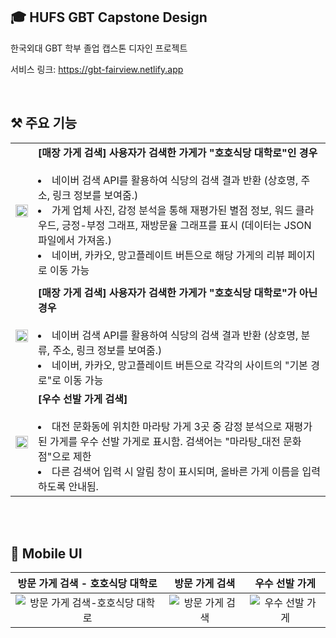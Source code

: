 ## 🎓 HUFS GBT Capstone Design

한국외대 GBT 학부 졸업 캡스톤 디자인 프로젝트

서비스 링크: https://gbt-fairview.netlify.app

<br>

## ⚒️ 주요 기능

|                                                                                                                         |                                                                                                                                                                                                                                                                                                                                                                                                         |
| :---------------------------------------------------------------------------------------------------------------------: | :------------------------------------------------------------------------------------------------------------------------------------------------------------------------------------------------------------------------------------------------------------------------------------------------------------------------------------------------------------------------------------------------------ |
| <img src="https://github.com/Yoonkyoungme/fairview/assets/100656920/eaa926ee-480f-4bb2-b10d-8dc5bf2a79ac" width="100%"> | **[매장 가게 검색] 사용자가 검색한 가게가 "호호식당 대학로"인 경우** <br> <br> <li>네이버 검색 API를 활용하여 식당의 검색 결과 반환 (상호명, 주소, 링크 정보를 보여줌.) <li>가게 업체 사진, 감정 분석을 통해 재평가된 별점 정보, 워드 클라우드, 긍정-부정 그래프, 재방문율 그래프를 표시 (데이터는 JSON 파일에서 가져옴.)<li> 네이버, 카카오, 망고플레이트 버튼으로 해당 가게의 리뷰 페이지로 이동 가능 |
|                                                                                                                         |
| <img src="https://github.com/Yoonkyoungme/fairview/assets/100656920/a5820280-521e-41e2-8279-c9f4fef820bc" width="100%"> | **[매장 가게 검색] 사용자가 검색한 가게가 "호호식당 대학로"가 아닌 경우** <br> <br> <li>네이버 검색 API를 활용하여 식당의 검색 결과 반환 (상호명, 분류, 주소, 링크 정보를 보여줌.)<li> 네이버, 카카오, 망고플레이트 버튼으로 각각의 사이트의 "기본 경로"로 이동 가능                                                                                                                                    |
| <img src="https://github.com/Yoonkyoungme/fairview/assets/100656920/54465e4a-e608-480a-8f3f-ad72e59674a4" width="100%"> | **[우수 선발 가게 검색]** <br> <br> <li> 대전 문화동에 위치한 마라탕 가게 3곳 중 감정 분석으로 재평가된 가게를 우수 선발 가게로 표시함. 검색어는 "마라탕\_대전 문화점"으로 제한 <li> 다른 검색어 입력 시 알림 창이 표시되며, 올바른 가게 이름을 입력하도록 안내됨.                                                                                                                                      |

<br>
<br>
  
  
## 📱 Mobile UI
| 방문 가게 검색 - 호호식당 대학로                                                                                        | 방문 가게 검색                                                                                     | 우수 선발 가게                                                                        |
| :-------------------------------------------------------------------------------------------------------------------: | :------------------------------------------------------------------------------------------------: | :------------------------------------------------------------------------------------: |
| ![방문 가게 검색-호호식당 대학로](https://github.com/Yoonkyoungme/fairview/assets/100656920/16ef4536-8434-45a8-a239-4b05b19ad7eb) | ![방문 가게 검색](https://github.com/Yoonkyoungme/fairview/assets/100656920/5e278b71-c3e4-4d98-b9d2-5ef36f9747eb) | ![우수 선발 가게](https://github.com/Yoonkyoungme/fairview/assets/100656920/659a577f-64fa-43b2-8978-cc58e28ec2df) |
